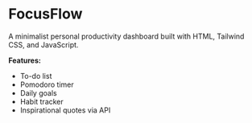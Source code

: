 # FocusFlow

A minimalist personal productivity dashboard built with HTML, Tailwind CSS, and JavaScript.

**Features:**
- To-do list
- Pomodoro timer
- Daily goals
- Habit tracker
- Inspirational quotes via API
